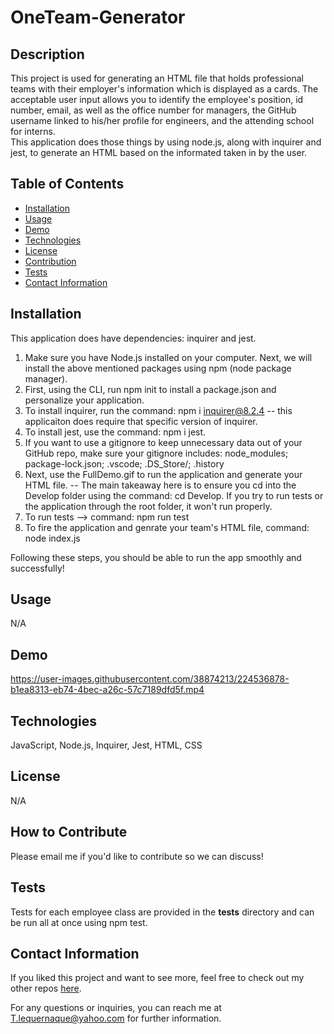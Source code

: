 # OneTeam-Generator

## Description
This project is used for generating an HTML file that holds professional teams with their employer's information which is displayed as a cards. The acceptable user input allows you to identify the employee's position, id number, email, as well as the office number for managers, the GitHub username linked to his/her profile for engineers, and the attending school for interns.  
This application does those things by using node.js, along with inquirer and jest, to generate an HTML based on the informated taken in by the user. 

## Table of Contents
- [Installation](#installation)
- [Usage](#usage)
- [Demo](#demo)
- [Technologies](#technologies)
- [License](#license)
- [Contribution](#how-to-contribute)
- [Tests](#tests)
- [Contact Information](#contact-information)

## Installation

This application does have dependencies: inquirer and jest.  
1. Make sure you have Node.js installed on your computer. Next, we will install the above mentioned packages using npm (node package manager). 
2. First, using the CLI, run npm init to install a package.json and personalize your application. 
3. To install inquirer, run the command: npm i inquirer@8.2.4 -- this applicaiton does require that specific version of inquirer. 
4. To install jest, use the command: npm i jest. 
5. If you want to use a gitignore to keep unnecessary data out of your GitHub repo, make sure your gitignore includes: node_modules; package-lock.json; .vscode; .DS_Store/; .history  
6. Next, use the FullDemo.gif to run the application and generate your HTML file. -- The main takeaway here is to ensure you cd into the Develop folder using the command: cd Develop. If you try to run tests or the application through the root folder, it won't run properly. 
7. To run tests --> command: npm run test
8. To fire the application and genrate your team's HTML file, command: node index.js
  
Following these steps, you should be able to run the app smoothly and successfully!

## Usage
N/A

## Demo
https://user-images.githubusercontent.com/38874213/224536878-b1ea8313-eb74-4bec-a26c-57c7189dfd5f.mp4

## Technologies
JavaScript, Node.js, Inquirer, Jest, HTML, CSS

## License
N/A

## How to Contribute

Please email me if you'd like to contribute so we can discuss!

## Tests

Tests for each employee class are provided in the __tests__ directory and can be run all at once using npm test.

## Contact Information
If you liked this project and want to see more, feel free to check out my 
other repos [here](https://github.com/tlequernaque).
  
For any questions or inquiries, you can reach me at T.lequernaque@yahoo.com for further information.
